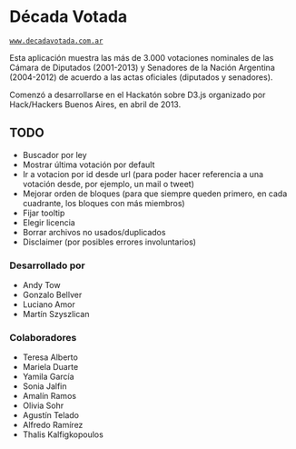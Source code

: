 # Década Votada

[`www.decadavotada.com.ar`](http://www.decadavotada.com.ar/)

Esta aplicación muestra las más de 3.000 votaciones nominales de las Cámara de Diputados (2001-2013) y Senadores de la Nación Argentina (2004-2012) de acuerdo a las actas oficiales (diputados y senadores).

Comenzó a desarrollarse en el Hackatón sobre D3.js organizado por Hack/Hackers Buenos Aires, en abril de 2013.

## TODO

* Buscador por ley
* Mostrar última votación por default
* Ir a votacion por id desde url (para poder hacer referencia a una votación desde, por ejemplo, un mail o tweet)
* Mejorar orden de bloques (para que siempre queden primero, en cada cuadrante, los bloques con más miembros)
* Fijar tooltip
* Elegir licencia
* Borrar archivos no usados/duplicados
* Disclaimer (por posibles errores involuntarios)

### Desarrollado por

* Andy Tow
* Gonzalo Bellver
* Luciano Amor
* Martín Szyszlican

### Colaboradores

* Teresa Alberto
* Mariela Duarte
* Yamila García
* Sonia Jalfin
* Amalín Ramos
* Olivia Sohr
* Agustín Telado
* Alfredo Ramírez
* Thalis Kalfigkopoulos
